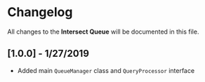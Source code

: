 # Changelog
All changes to the **Intersect Queue** will be documented in this file.


## [1.0.0] - 1/27/2019
- Added main `QueueManager` class and `QueryProcessor` interface
